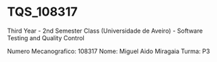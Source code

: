 # TQS_108317
Third Year - 2nd Semester Class (Universidade de Aveiro) - Software Testing and Quality Control

Numero Mecanografico: 108317
Nome: Miguel Aido Miragaia
Turma: P3